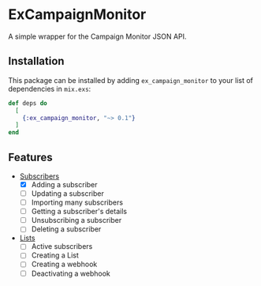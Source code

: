 # ExCampaignMonitor

A simple wrapper for the Campaign Monitor JSON API.

## Installation

This package can be installed by adding `ex_campaign_monitor` to your list of dependencies in `mix.exs`:

```elixir
def deps do
  [
    {:ex_campaign_monitor, "~> 0.1"}
  ]
end
```

## Features
- [Subscribers](https://www.campaignmonitor.com/api/subscribers/)
  - [x] Adding a subscriber
  - [ ] Updating a subscriber
  - [ ] Importing many subscribers
  - [ ] Getting a subscriber's details
  - [ ] Unsubscribing a subscriber
  - [ ] Deleting a subscriber
- [Lists](https://www.campaignmonitor.com/api/lists/)
  - [ ] Active subscribers
  - [ ] Creating a List
  - [ ] Creating a webhook
  - [ ] Deactivating a webhook
